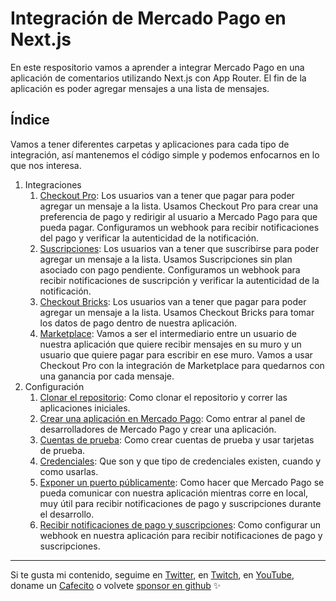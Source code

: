 # Integración de Mercado Pago en Next.js

En este respositorio vamos a aprender a integrar Mercado Pago en una aplicación de comentarios utilizando Next.js con App Router. El fin de la aplicación es poder agregar mensajes a una lista de mensajes.

## Índice

Vamos a tener diferentes carpetas y aplicaciones para cada tipo de integración, así mantenemos el código simple y podemos enfocarnos en lo que nos interesa.

1. Integraciones
    1. [Checkout Pro](./integraciones/checkout-pro/README.md): Los usuarios van a tener que pagar para poder agregar un mensaje a la lista. Usamos Checkout Pro para crear una preferencia de pago y redirigir al usuario a Mercado Pago para que pueda pagar. Configuramos un webhook para recibir notificaciones del pago y verificar la autenticidad de la notificación.
    2. [Suscripciones](./integraciones/suscripciones/README.md): Los usuarios van a tener que suscribirse para poder agregar un mensaje a la lista. Usamos Suscripciones sin plan asociado con pago pendiente. Configuramos un webhook para recibir notificaciones de suscripción y verificar la autenticidad de la notificación.
    3. [Checkout Bricks](./integraciones/checkout-bricks/README.md): Los usuarios van a tener que pagar para poder agregar un mensaje a la lista. Usamos Checkout Bricks para tomar los datos de pago dentro de nuestra aplicación.
    4. [Marketplace](./integraciones/marketplace/README.md): Vamos a ser el intermediario entre un usuario de nuestra aplicación que quiere recibir mensajes en su muro y un usuario que quiere pagar para escribir en ese muro. Vamos a usar Checkout Pro con la integración de Marketplace para quedarnos con una ganancia por cada mensaje.
2. Configuración
    1. [Clonar el repositorio](./configuracion/clonar-aplicacion/README.md): Como clonar el repositorio y correr las aplicaciones iniciales.
    2. [Crear una aplicación en Mercado Pago](./configuracion/crear-aplicacion/README.md): Como entrar al panel de desarrolladores de Mercado Pago y crear una aplicación.
    3. [Cuentas de prueba](./configuracion/cuentas-de-prueba/README.md): Como crear cuentas de prueba y usar tarjetas de prueba.
    4. [Credenciales](./configuracion/credenciales/README.md): Que son y que tipo de credenciales existen, cuando y como usarlas.
    4. [Exponer un puerto públicamente](./configuracion/exponer-puerto/README.md): Como hacer que Mercado Pago se pueda comunicar con nuestra aplicación mientras corre en local, muy útil para recibir notificaciones de pago y suscripciones durante el desarrollo.
    5. [Recibir notificaciones de pago y suscripciones](./configuracion/webhook/README.md): Como configurar un webhook en nuestra aplicación para recibir notificaciones de pago y suscripciones.

---

Si te gusta mi contenido, seguime en [Twitter](https://twitter.gonzalopozzo.com), en [Twitch](https://twitch.gonzalopozzo.com), en [YouTube](https://youtube.gonzalopozzo.com), doname un [Cafecito](https://cafecito.gonzalopozzo.com) o volvete [sponsor en github](https://github.com/sponsors/goncy) ✨
